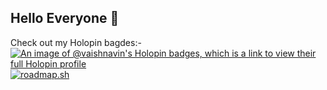## Hello Everyone 👋

<!--
**vaish-navi-n/vaish-navi-n** is a ✨ _special_ ✨ repository because its `README.md` (this file) appears on your GitHub profile.

Here are some ideas to get you started:

- 🔭 I’m currently working on ...
- 🌱 I’m currently learning ...
- 👯 I’m looking to collaborate on ...
- 🤔 I’m looking for help with ...
- 💬 Ask me about ...
- 📫 How to reach me: ...
- 😄 Pronouns: ...
- ⚡ Fun fact: ...
-->
Check out my Holopin bagdes:-
[![An image of @vaishnavin's Holopin badges, which is a link to view their full Holopin profile](https://holopin.me/vaishnavin)](https://holopin.io/@vaishnavin)
[![roadmap.sh](https://roadmap.sh/card/tall/686a9af61ed6bc62a2dc97c7?variant=dark)](https://roadmap.sh)
